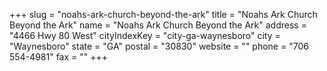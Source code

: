 +++
slug = "noahs-ark-church-beyond-the-ark"
title = "Noahs Ark Church  Beyond the Ark"
name = "Noahs Ark Church  Beyond the Ark"
address = "4466 Hwy 80 West"
cityIndexKey = "city-ga-waynesboro"
city = "Waynesboro"
state = "GA"
postal = "30830"
website = ""
phone = "706 554-4981"
fax = ""
+++
